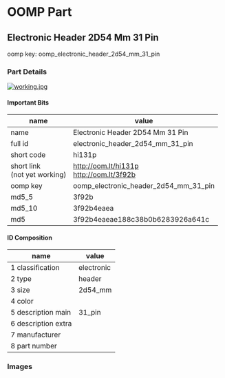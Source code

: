 # OOMP Part  
## Electronic Header 2D54 Mm 31 Pin  
  
oomp key: oomp_electronic_header_2d54_mm_31_pin  
  
### Part Details  
  
[![working.jpg](working_600.jpg)](working.jpg)  
  
#### Important Bits  
| name | value | 
| --- | --- | 
| name | Electronic Header 2D54 Mm 31 Pin | 
| full id | electronic_header_2d54_mm_31_pin | 
| short code | hi131p | 
| short link<br>(not yet working) | http://oom.lt/hi131p<br>http://oom.lt/3f92b | 
| oomp key | oomp_electronic_header_2d54_mm_31_pin | 
| md5_5 | 3f92b | 
| md5_10 | 3f92b4eaea | 
| md5 | 3f92b4eaeae188c38b0b6283926a641c | 
#### ID Composition  
| name | value | 
| --- | --- | 
| 1 classification | electronic | 
| 2 type | header | 
| 3 size | 2d54_mm | 
| 4 color |  | 
| 5 description main | 31_pin | 
| 6 description extra |  | 
| 7 manufacturer |  | 
| 8 part number |  | 
### Images  
